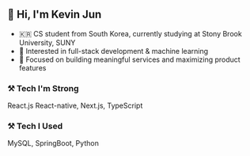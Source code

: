 ## 👋 Hi, I'm Kevin Jun

- 🇰🇷 CS student from South Korea, currently studying at Stony Brook University, SUNY
- 🔧 Interested in full-stack development & machine learning
- 🚀 Focused on building meaningful services and maximizing product features

### ⚒️ Tech I'm Strong
React.js React-native, Next.js, TypeScript

### ⚒️ Tech I Used
MySQL, SpringBoot, Python
